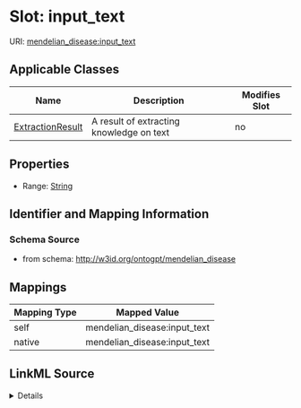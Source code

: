 

# Slot: input_text

URI: [mendelian_disease:input_text](http://w3id.org/ontogpt/mendelian_disease/input_text)



<!-- no inheritance hierarchy -->





## Applicable Classes

| Name | Description | Modifies Slot |
| --- | --- | --- |
| [ExtractionResult](ExtractionResult.md) | A result of extracting knowledge on text |  no  |







## Properties

* Range: [String](String.md)





## Identifier and Mapping Information







### Schema Source


* from schema: http://w3id.org/ontogpt/mendelian_disease




## Mappings

| Mapping Type | Mapped Value |
| ---  | ---  |
| self | mendelian_disease:input_text |
| native | mendelian_disease:input_text |




## LinkML Source

<details>
```yaml
name: input_text
from_schema: http://w3id.org/ontogpt/mendelian_disease
rank: 1000
alias: input_text
owner: ExtractionResult
domain_of:
- ExtractionResult
range: string

```
</details>